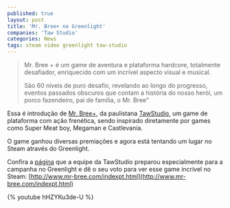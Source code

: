 ```yaml
---
published: true
layout: post
title: 'Mr. Bree+ no Greenlight'
companies: 'Taw Studio'
categories: News
tags: steam video greenlight taw-studio
---
```

> Mr. Bree + é um game de aventura e plataforma hardcore, totalmente desafiador, enriquecido com um incrível aspecto visual e musical.
>
> São 60 níveis de puro desafio, revelando ao longo do progresso, eventos passados obscuros que contam a história do nosso herói, um porco fazendeiro, pai de família, o Mr. Bree"
 

Essa é introdução de [Mr. Bree+](http://www.mr-bree.com/indexpt.html), da paulistana [TawStudio](http://tawstudio.com/), um game de plataforma com ação frenética, sendo inspirado diretamente por games como Super Meat boy, Megaman e Castlevania.
 
O game ganhou diversas premiações e agora está tentando um lugar no Steam através do Greenlight.

Confira a [página](http://www.mr-bree.com/indexpt.html) que a equipe da TawStudio preparou especialmente para a campanha no Greenlight e dê o seu voto para ver esse game incrível no Steam: [http://www.mr-bree.com/indexpt.html](http://www.mr-bree.com/indexpt.html)
 
{% youtube hHZYKu3de-U %}
